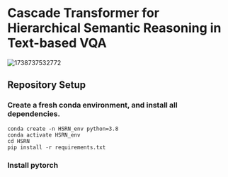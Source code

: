 # **Cascade Transformer for Hierarchical Semantic Reasoning in Text-based VQA**

![1738737532772](D:\Typora\imgs\1738737532772.png)

## Repository Setup

### Create a fresh conda environment, and install all dependencies.

```
conda create -n HSRN_env python=3.8
conda activate HSRN_env
cd HSRN
pip install -r requirements.txt
```

### Install pytorch

